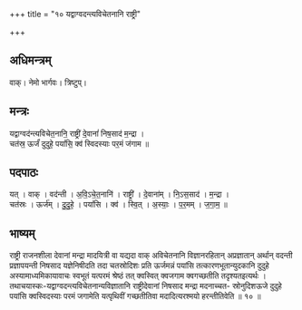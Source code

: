 +++
title = "१० यद्वाग्वदन्त्यविचेतनानि राष्ट्री"

+++
## अधिमन्त्रम्
वाक्। नेमो भार्गवः। त्रिष्टुप्।

## मन्त्रः
यद्वाग्वद॑न्त्यविचेत॒नानि॒ राष्ट्री॑ दे॒वानां॑ निष॒साद॑ म॒न्द्रा ।  
चत॑स्र॒ ऊर्जं॑ दुदुहे॒ पयां॑सि॒ क्व॑ स्विदस्याः पर॒मं ज॑गाम ॥

## पदपाठः
यत् । वाक् । वद॑न्ती । अ॒वि॒ऽचे॒त॒नानि॑ । राष्ट्री॑ । दे॒वाना॑म् । नि॒ऽस॒साद॑ । म॒न्द्रा ।  
चत॑स्रः । ऊर्ज॑म् । दु॒दु॒हे॒ । पयां॑सि । क्व॑ । स्वि॒त् । अ॒स्याः॒ । प॒र॒मम् । ज॒गा॒म॒ ॥

## भाष्यम्
राष्ट्री राजनशीला देवानां मन्द्रा मादयित्री वा यद्यदा वाक् अविचेतनानि विज्ञानरहितान् अप्रज्ञातान् अर्थान् वदन्ती प्रज्ञापयन्ती निषसाद यज्ञेनिषीदति तदा चतस्रोदिशः प्रति ऊर्जमन्नं पयांसि तत्कारणभूतान्युदकानि दुदुहे अस्यामाध्यमिकायावाचः स्वभूतं यत्परमं श्रेष्ठं तत् क्वस्वित् क्वजगाम क्वगच्छतीति तदृश्यतइत्यर्थः । तथाचयास्कः-यद्वाग्वदन्त्यविचेतनान्यविज्ञातानि राष्ट्रीदेवानां निषसाद मन्द्रा मदनाच्चत- स्रोनुदिशऊजे दुदुहे पयांसि क्वस्विदस्याः परमं जगामेति यत्पृथिवीं गच्छतीतिवा मदादित्यरश्मयो हरन्तीतिवेति ॥ १० ॥